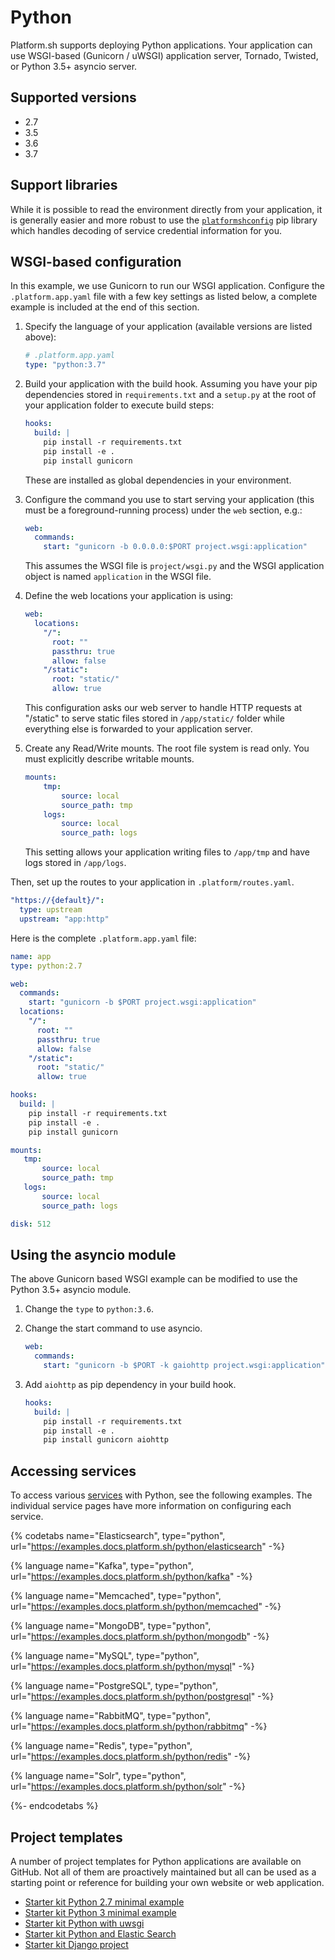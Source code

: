 # Python

Platform.sh supports deploying Python applications. Your application can use WSGI-based (Gunicorn / uWSGI) application server, Tornado, Twisted, or Python 3.5+ asyncio server.

## Supported versions

* 2.7
* 3.5
* 3.6
* 3.7

## Support libraries

While it is possible to read the environment directly from your application, it is generally easier and more robust to use the [`platformshconfig`](https://github.com/platformsh/config-reader-python) pip library which handles decoding of service credential information for you.

## WSGI-based configuration

In this example, we use Gunicorn to run our WSGI application.  Configure the `.platform.app.yaml` file with a few key settings as listed below, a complete example is included at the end of this section.

1. Specify the language of your application (available versions are listed above):

   ```yaml
   # .platform.app.yaml
   type: "python:3.7"
   ```

2. Build your application with the build hook. Assuming you have your pip dependencies stored in `requirements.txt` and a `setup.py` at the root of your application folder to execute build steps:

   ```yaml
   hooks:
     build: |
       pip install -r requirements.txt
       pip install -e .
       pip install gunicorn
   ```

   These are installed as global dependencies in your environment.

3. Configure the command you use to start serving your application (this must be a foreground-running process) under the `web` section, e.g.:

   ```yaml
   web:
     commands:
       start: "gunicorn -b 0.0.0.0:$PORT project.wsgi:application"
   ```

   This assumes the WSGI file is `project/wsgi.py` and the WSGI application object is named `application` in the WSGI file.

4. Define the web locations your application is using:

   ```yaml
   web:
     locations:
       "/":
         root: ""
         passthru: true
         allow: false
       "/static":
         root: "static/"
         allow: true
   ```

   This configuration asks our web server to handle HTTP requests at "/static" to serve static files stored in `/app/static/` folder while everything else is forwarded to your application server.

5. Create any Read/Write mounts. The root file system is read only.  You must explicitly describe writable mounts.

   ```yaml
   mounts:
       tmp:
           source: local
           source_path: tmp
       logs:
           source: local
           source_path: logs
   ```

   This setting allows your application writing files to `/app/tmp` and have logs stored in `/app/logs`.

Then, set up the routes to your application in `.platform/routes.yaml`.

   ```yaml
   "https://{default}/":
     type: upstream
     upstream: "app:http"
   ```

Here is the complete `.platform.app.yaml` file:

```yaml
name: app
type: python:2.7

web:
  commands:
    start: "gunicorn -b $PORT project.wsgi:application"
  locations:
    "/":
      root: ""
      passthru: true
      allow: false
    "/static":
      root: "static/"
      allow: true

hooks:
  build: |
    pip install -r requirements.txt
    pip install -e .
    pip install gunicorn

mounts:
   tmp:
       source: local
       source_path: tmp
   logs:
       source: local
       source_path: logs

disk: 512
```

## Using the asyncio module

The above Gunicorn based WSGI example can be modified to use the Python 3.5+ asyncio module.

1. Change the `type` to `python:3.6`.
2. Change the start command to use asyncio.

   ```yaml
   web:
     commands:
       start: "gunicorn -b $PORT -k gaiohttp project.wsgi:application"
   ```

3. Add `aiohttp` as pip dependency in your build hook.

   ```yaml
   hooks:
     build: |
       pip install -r requirements.txt
       pip install -e .
       pip install gunicorn aiohttp
   ```

## Accessing services

To access various [services](/configuration/services.md) with Python, see the following examples.  The individual service pages have more information on configuring each service.

{% codetabs name="Elasticsearch", type="python", url="https://examples.docs.platform.sh/python/elasticsearch" -%}

{% language name="Kafka", type="python", url="https://examples.docs.platform.sh/python/kafka" -%}

{% language name="Memcached", type="python", url="https://examples.docs.platform.sh/python/memcached" -%}

{% language name="MongoDB", type="python", url="https://examples.docs.platform.sh/python/mongodb" -%}

{% language name="MySQL", type="python", url="https://examples.docs.platform.sh/python/mysql" -%}

{% language name="PostgreSQL", type="python", url="https://examples.docs.platform.sh/python/postgresql" -%}

{% language name="RabbitMQ", type="python", url="https://examples.docs.platform.sh/python/rabbitmq" -%}

{% language name="Redis", type="python", url="https://examples.docs.platform.sh/python/redis" -%}

{% language name="Solr", type="python", url="https://examples.docs.platform.sh/python/solr" -%}

{%- endcodetabs %}

## Project templates

A number of project templates for Python applications are available on GitHub.  Not all of them are proactively maintained but all can be used as a starting point or reference for building your own website or web application.

* [Starter kit Python 2.7 minimal example](https://github.com/platformsh/platformsh-example-python-2.7)
* [Starter kit Python 3 minimal example](https://github.com/platformsh/platformsh-example-python-3)
* [Starter kit Python with uwsgi](https://github.com/platformsh/platformsh-example-python-uwsgi)
* [Starter kit Python and Elastic Search](https://github.com/platformsh/platformsh-example-python-elasticsearch)
* [Starter kit Django project](https://github.com/platformsh/platformsh-example-django)
